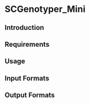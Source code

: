 # SCGenotyper_Mini

## Introduction

## Requirements

## Usage

## Input Formats

## Output Formats
